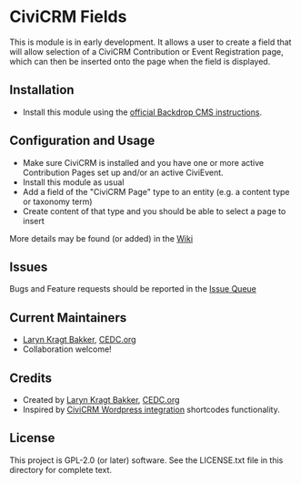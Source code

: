 # CiviCRM Fields

This is module is in early development. It allows a user to create a field that
will allow selection of a CiviCRM Contribution or Event Registration page, 
which can then be inserted onto the page when the field is displayed.

## Installation

- Install this module using the [official Backdrop CMS instructions](https://backdropcms.org/guide/modules).

## Configuration and Usage

- Make sure CiviCRM is installed and you have one or more active Contribution Pages
set up and/or an active CiviEvent.
- Install this module as usual
- Add a field of the "CiviCRM Page" type to an entity (e.g. a content type or
   taxonomy term)
- Create content of that type and you should be able to select a page to insert

More details may be found (or added) in the [Wiki](https://github.com/backdrop-contrib/civicrm_fields/wiki)

## Issues

Bugs and Feature requests should be reported in the [Issue Queue](https://github.com/backdrop-contrib/civicrm_fields/issues)

## Current Maintainers

- [Laryn Kragt Bakker](https://github.com/laryn), [CEDC.org](https://CEDC.org)
- Collaboration welcome!

## Credits

- Created by [Laryn Kragt Bakker](https://github.com/laryn), [CEDC.org](https://CEDC.org)
- Inspired by [CiviCRM Wordpress integration](https://github.com/civicrm/civicrm-wordpress) shortcodes functionality.

## License

This project is GPL-2.0 (or later) software. See the LICENSE.txt file in this directory for
complete text.
